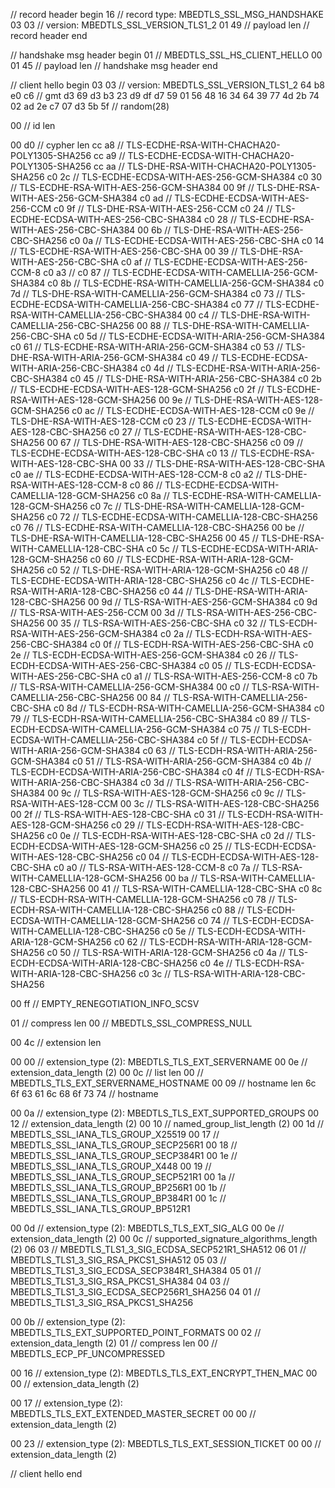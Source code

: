 // record header begin
16 // record type: MBEDTLS_SSL_MSG_HANDSHAKE
03 03 // version: MBEDTLS_SSL_VERSION_TLS1_2
01 49 // payload len
// record header end

// handshake msg header begin
01 // MBEDTLS_SSL_HS_CLIENT_HELLO
00 01 45 // payload len
// handshake msg header end

// client hello begin
03 03 // version: MBEDTLS_SSL_VERSION_TLS1_2
64 b8 e0 c6 // gmt
d3 69 d3 b3 23 d9 df d7 59 01 56 48 16 34 64 39 77 4d 2b 74 02 ad 2e c7 07 d3 5b 5f // random(28)

00 // id len

00 d0 // cypher len
cc a8 // TLS-ECDHE-RSA-WITH-CHACHA20-POLY1305-SHA256
cc a9 // TLS-ECDHE-ECDSA-WITH-CHACHA20-POLY1305-SHA256
cc aa // TLS-DHE-RSA-WITH-CHACHA20-POLY1305-SHA256
c0 2c // TLS-ECDHE-ECDSA-WITH-AES-256-GCM-SHA384
c0 30 // TLS-ECDHE-RSA-WITH-AES-256-GCM-SHA384
00 9f // TLS-DHE-RSA-WITH-AES-256-GCM-SHA384
c0 ad // TLS-ECDHE-ECDSA-WITH-AES-256-CCM
c0 9f // TLS-DHE-RSA-WITH-AES-256-CCM
c0 24 // TLS-ECDHE-ECDSA-WITH-AES-256-CBC-SHA384
c0 28 // TLS-ECDHE-RSA-WITH-AES-256-CBC-SHA384
00 6b // TLS-DHE-RSA-WITH-AES-256-CBC-SHA256
c0 0a // TLS-ECDHE-ECDSA-WITH-AES-256-CBC-SHA
c0 14 // TLS-ECDHE-RSA-WITH-AES-256-CBC-SHA
00 39 // TLS-DHE-RSA-WITH-AES-256-CBC-SHA
c0 af // TLS-ECDHE-ECDSA-WITH-AES-256-CCM-8
c0 a3 //
c0 87 // TLS-ECDHE-ECDSA-WITH-CAMELLIA-256-GCM-SHA384
c0 8b // TLS-ECDHE-RSA-WITH-CAMELLIA-256-GCM-SHA384
c0 7d // TLS-DHE-RSA-WITH-CAMELLIA-256-GCM-SHA384
c0 73 // TLS-ECDHE-ECDSA-WITH-CAMELLIA-256-CBC-SHA384
c0 77 // TLS-ECDHE-RSA-WITH-CAMELLIA-256-CBC-SHA384
00 c4 // TLS-DHE-RSA-WITH-CAMELLIA-256-CBC-SHA256
00 88 // TLS-DHE-RSA-WITH-CAMELLIA-256-CBC-SHA
c0 5d // TLS-ECDHE-ECDSA-WITH-ARIA-256-GCM-SHA384
c0 61 // TLS-ECDHE-RSA-WITH-ARIA-256-GCM-SHA384
c0 53 // TLS-DHE-RSA-WITH-ARIA-256-GCM-SHA384
c0 49 // TLS-ECDHE-ECDSA-WITH-ARIA-256-CBC-SHA384
c0 4d // TLS-ECDHE-RSA-WITH-ARIA-256-CBC-SHA384
c0 45 // TLS-DHE-RSA-WITH-ARIA-256-CBC-SHA384
c0 2b // TLS-ECDHE-ECDSA-WITH-AES-128-GCM-SHA256
c0 2f // TLS-ECDHE-RSA-WITH-AES-128-GCM-SHA256
00 9e // TLS-DHE-RSA-WITH-AES-128-GCM-SHA256
c0 ac // TLS-ECDHE-ECDSA-WITH-AES-128-CCM
c0 9e // TLS-DHE-RSA-WITH-AES-128-CCM
c0 23 // TLS-ECDHE-ECDSA-WITH-AES-128-CBC-SHA256
c0 27 // TLS-ECDHE-RSA-WITH-AES-128-CBC-SHA256
00 67 // TLS-DHE-RSA-WITH-AES-128-CBC-SHA256
c0 09 // TLS-ECDHE-ECDSA-WITH-AES-128-CBC-SHA
c0 13 // TLS-ECDHE-RSA-WITH-AES-128-CBC-SHA
00 33 // TLS-DHE-RSA-WITH-AES-128-CBC-SHA
c0 ae // TLS-ECDHE-ECDSA-WITH-AES-128-CCM-8
c0 a2 // TLS-DHE-RSA-WITH-AES-128-CCM-8
c0 86 // TLS-ECDHE-ECDSA-WITH-CAMELLIA-128-GCM-SHA256
c0 8a // TLS-ECDHE-RSA-WITH-CAMELLIA-128-GCM-SHA256
c0 7c // TLS-DHE-RSA-WITH-CAMELLIA-128-GCM-SHA256
c0 72 // TLS-ECDHE-ECDSA-WITH-CAMELLIA-128-CBC-SHA256
c0 76 // TLS-ECDHE-RSA-WITH-CAMELLIA-128-CBC-SHA256
00 be // TLS-DHE-RSA-WITH-CAMELLIA-128-CBC-SHA256
00 45 // TLS-DHE-RSA-WITH-CAMELLIA-128-CBC-SHA
c0 5c // TLS-ECDHE-ECDSA-WITH-ARIA-128-GCM-SHA256
c0 60 // TLS-ECDHE-RSA-WITH-ARIA-128-GCM-SHA256
c0 52 // TLS-DHE-RSA-WITH-ARIA-128-GCM-SHA256
c0 48 // TLS-ECDHE-ECDSA-WITH-ARIA-128-CBC-SHA256
c0 4c // TLS-ECDHE-RSA-WITH-ARIA-128-CBC-SHA256
c0 44 // TLS-DHE-RSA-WITH-ARIA-128-CBC-SHA256
00 9d // TLS-RSA-WITH-AES-256-GCM-SHA384
c0 9d // TLS-RSA-WITH-AES-256-CCM
00 3d // TLS-RSA-WITH-AES-256-CBC-SHA256
00 35 // TLS-RSA-WITH-AES-256-CBC-SHA
c0 32 // TLS-ECDH-RSA-WITH-AES-256-GCM-SHA384
c0 2a // TLS-ECDH-RSA-WITH-AES-256-CBC-SHA384
c0 0f // TLS-ECDH-RSA-WITH-AES-256-CBC-SHA
c0 2e // TLS-ECDH-ECDSA-WITH-AES-256-GCM-SHA384
c0 26 // TLS-ECDH-ECDSA-WITH-AES-256-CBC-SHA384
c0 05 // TLS-ECDH-ECDSA-WITH-AES-256-CBC-SHA
c0 a1 // TLS-RSA-WITH-AES-256-CCM-8
c0 7b // TLS-RSA-WITH-CAMELLIA-256-GCM-SHA384
00 c0 // TLS-RSA-WITH-CAMELLIA-256-CBC-SHA256
00 84 // TLS-RSA-WITH-CAMELLIA-256-CBC-SHA
c0 8d // TLS-ECDH-RSA-WITH-CAMELLIA-256-GCM-SHA384
c0 79 // TLS-ECDH-RSA-WITH-CAMELLIA-256-CBC-SHA384
c0 89 // TLS-ECDH-ECDSA-WITH-CAMELLIA-256-GCM-SHA384
c0 75 // TLS-ECDH-ECDSA-WITH-CAMELLIA-256-CBC-SHA384
c0 5f // TLS-ECDH-ECDSA-WITH-ARIA-256-GCM-SHA384
c0 63 // TLS-ECDH-RSA-WITH-ARIA-256-GCM-SHA384
c0 51 // TLS-RSA-WITH-ARIA-256-GCM-SHA384
c0 4b // TLS-ECDH-ECDSA-WITH-ARIA-256-CBC-SHA384
c0 4f // TLS-ECDH-RSA-WITH-ARIA-256-CBC-SHA384
c0 3d // TLS-RSA-WITH-ARIA-256-CBC-SHA384
00 9c // TLS-RSA-WITH-AES-128-GCM-SHA256
c0 9c // TLS-RSA-WITH-AES-128-CCM
00 3c // TLS-RSA-WITH-AES-128-CBC-SHA256
00 2f // TLS-RSA-WITH-AES-128-CBC-SHA
c0 31 // TLS-ECDH-RSA-WITH-AES-128-GCM-SHA256
c0 29 // TLS-ECDH-RSA-WITH-AES-128-CBC-SHA256
c0 0e // TLS-ECDH-RSA-WITH-AES-128-CBC-SHA
c0 2d // TLS-ECDH-ECDSA-WITH-AES-128-GCM-SHA256
c0 25 // TLS-ECDH-ECDSA-WITH-AES-128-CBC-SHA256
c0 04 // TLS-ECDH-ECDSA-WITH-AES-128-CBC-SHA
c0 a0 // TLS-RSA-WITH-AES-128-CCM-8
c0 7a // TLS-RSA-WITH-CAMELLIA-128-GCM-SHA256
00 ba // TLS-RSA-WITH-CAMELLIA-128-CBC-SHA256
00 41 // TLS-RSA-WITH-CAMELLIA-128-CBC-SHA
c0 8c // TLS-ECDH-RSA-WITH-CAMELLIA-128-GCM-SHA256
c0 78 // TLS-ECDH-RSA-WITH-CAMELLIA-128-CBC-SHA256
c0 88 // TLS-ECDH-ECDSA-WITH-CAMELLIA-128-GCM-SHA256
c0 74 // TLS-ECDH-ECDSA-WITH-CAMELLIA-128-CBC-SHA256
c0 5e // TLS-ECDH-ECDSA-WITH-ARIA-128-GCM-SHA256
c0 62 // TLS-ECDH-RSA-WITH-ARIA-128-GCM-SHA256
c0 50 // TLS-RSA-WITH-ARIA-128-GCM-SHA256
c0 4a // TLS-ECDH-ECDSA-WITH-ARIA-128-CBC-SHA256
c0 4e // TLS-ECDH-RSA-WITH-ARIA-128-CBC-SHA256
c0 3c // TLS-RSA-WITH-ARIA-128-CBC-SHA256

00 ff // EMPTY_RENEGOTIATION_INFO_SCSV

01 // compress len
00 // MBEDTLS_SSL_COMPRESS_NULL

00 4c // extension len

00 00 // extension_type (2): MBEDTLS_TLS_EXT_SERVERNAME
00 0e // extension_data_length (2)
00 0c // list len
00 // MBEDTLS_TLS_EXT_SERVERNAME_HOSTNAME
00 09 // hostname len
6c 6f 63 61 6c 68 6f 73 74 // hostname

00 0a // extension_type (2): MBEDTLS_TLS_EXT_SUPPORTED_GROUPS
00 12 // extension_data_length (2)
00 10 // named_group_list_length (2)
00 1d // MBEDTLS_SSL_IANA_TLS_GROUP_X25519
00 17 // MBEDTLS_SSL_IANA_TLS_GROUP_SECP256R1
00 18 // MBEDTLS_SSL_IANA_TLS_GROUP_SECP384R1
00 1e // MBEDTLS_SSL_IANA_TLS_GROUP_X448
00 19 // MBEDTLS_SSL_IANA_TLS_GROUP_SECP521R1
00 1a // MBEDTLS_SSL_IANA_TLS_GROUP_BP256R1
00 1b // MBEDTLS_SSL_IANA_TLS_GROUP_BP384R1
00 1c // MBEDTLS_SSL_IANA_TLS_GROUP_BP512R1

00 0d // extension_type (2): MBEDTLS_TLS_EXT_SIG_ALG
00 0e // extension_data_length (2)
00 0c // supported_signature_algorithms_length (2)
06 03 // MBEDTLS_TLS1_3_SIG_ECDSA_SECP521R1_SHA512
06 01 // MBEDTLS_TLS1_3_SIG_RSA_PKCS1_SHA512
05 03 // MBEDTLS_TLS1_3_SIG_ECDSA_SECP384R1_SHA384
05 01 // MBEDTLS_TLS1_3_SIG_RSA_PKCS1_SHA384
04 03 // MBEDTLS_TLS1_3_SIG_ECDSA_SECP256R1_SHA256
04 01 // MBEDTLS_TLS1_3_SIG_RSA_PKCS1_SHA256

00 0b // extension_type (2): MBEDTLS_TLS_EXT_SUPPORTED_POINT_FORMATS
00 02 // extension_data_length (2)
01 // compress len
00 // MBEDTLS_ECP_PF_UNCOMPRESSED

00 16 // extension_type (2): MBEDTLS_TLS_EXT_ENCRYPT_THEN_MAC
00 00 // extension_data_length (2)

00 17 // extension_type (2): MBEDTLS_TLS_EXT_EXTENDED_MASTER_SECRET
00 00 // extension_data_length (2)

00 23 // extension_type (2): MBEDTLS_TLS_EXT_SESSION_TICKET
00 00 // extension_data_length (2)

// client hello end